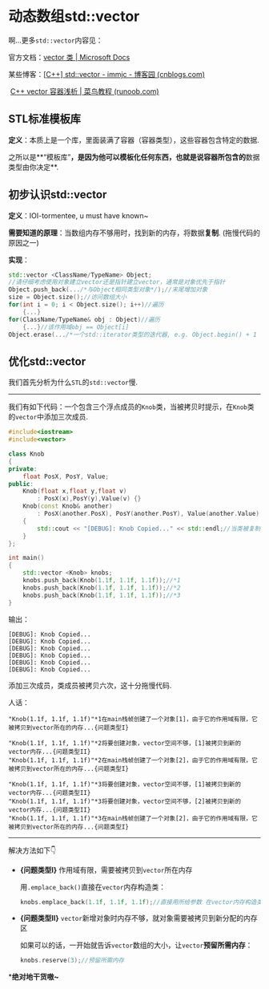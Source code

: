 # 动态数组std::vector

啊...更多`std::vector`内容见：

官方文档：[vector 类 | Microsoft Docs](https://docs.microsoft.com/zh-cn/cpp/standard-library/vector-class?view=msvc-170)

某些博客：[[C++\] std::vector - immjc - 博客园 (cnblogs.com)](https://www.cnblogs.com/immjc/p/7681173.html)

​					[C++ vector 容器浅析 | 菜鸟教程 (runoob.com)](https://www.runoob.com/w3cnote/cpp-vector-container-analysis.html)

## STL标准模板库

**定义**：本质上是一个库，里面装满了容器（容器类型），这些容器包含特定的数据.

​			之所以是**“模板库”**，是因为他可以模板化任何东西，也就是说容器所包含的**数据类型由你决定**.



## 初步认识std::vector

**定义**：IOI-tormentee, u must have known~

**需要知道的原理**：当数组内存不够用时，找到新的内存，将数据**复制**. (拖慢代码的原因之一)

**实现**：

```cpp
std::vector <ClassName/TypeName> Object;
//请仔细考虑使用对象建立vector还是指针建立vector，通常是对象优先于指针
Object.push_back(.../*与Object相同类型对象*/);//末尾增加对象
size = Object.size();//访问数组大小
for(int i = 0; i < Object.size(); i++)//遍历
	{...}
for(ClassName/TypeName& obj : Object)//遍历
	{...}//该作用域obj == Object[i]
Object.erase(.../*一个std::iterator类型的迭代器, e.g. Object.begin() + 1 */);//删除...位置
```



## 优化std::vector

我们首先分析为什么`STL`的`std::vector`慢.

------

我们有如下代码：一个包含三个浮点成员的`Knob`类，当被拷贝时提示，在`Knob`类的`vector`中添加三次成员.

```cpp
#include<iostream>
#include<vector>

class Knob
{
private:
	float PosX, PosY, Value;
public:
	Knob(float x,float y,float v)
		: PosX(x),PosY(y),Value(v) {}
	Knob(const Knob& another)
		: PosX(another.PosX), PosY(another.PosY), Value(another.Value)
	{
		std::cout << "[DEBUG]: Knob Copied..." << std::endl;//当类被复制时提示
	}
};

int main()
{
	std::vector <Knob> knobs;
	knobs.push_back(Knob(1.1f, 1.1f, 1.1f));//*1
	knobs.push_back(Knob(1.1f, 1.1f, 1.1f));//*2
	knobs.push_back(Knob(1.1f, 1.1f, 1.1f));//*3
}
```

输出：

```
[DEBUG]: Knob Copied...
[DEBUG]: Knob Copied...
[DEBUG]: Knob Copied...
[DEBUG]: Knob Copied...
[DEBUG]: Knob Copied...
[DEBUG]: Knob Copied...
```

添加三次成员，类成员被拷贝六次，这十分拖慢代码.

人话：

```
"Knob(1.1f, 1.1f, 1.1f)"*1在main栈帧创建了一个对象[1]，由于它的作用域有限，它被拷贝到vector所在的内存...{问题类型I}

"Knob(1.1f, 1.1f, 1.1f)"*2将要创建对象，vector空间不够，[1]被拷贝到新的vector内存...{问题类型II}
"Knob(1.1f, 1.1f, 1.1f)"*2在main栈帧创建了一个对象[2]，由于它的作用域有限，它被拷贝到vector所在的内存...{问题类型I}

"Knob(1.1f, 1.1f, 1.1f)"*3将要创建对象，vector空间不够，[1]被拷贝到新的vector内存...{问题类型II}
"Knob(1.1f, 1.1f, 1.1f)"*3将要创建对象，vector空间不够，[2]被拷贝到新的vector内存...{问题类型II}
"Knob(1.1f, 1.1f, 1.1f)"*3在main栈帧创建了一个对象[2]，由于它的作用域有限，它被拷贝到vector所在的内存...{问题类型I}
```

------

解决方法如下👇

+ **{问题类型I}** 作用域有限，需要被拷贝到`vector`所在内存 

	用`.emplace_back()`直接在`vector`内存构造类：

	```cpp
	knobs.emplace_back(1.1f, 1.1f, 1.1f);//直接用所给参数 在vector内存构造类
	```

+ **{问题类型II}** `vector`新增对象时内存不够，就对象需要被拷贝到新分配的内存区 

	如果可以的话，一开始就告诉`vector`数组的大小，让`vector`**预留所需内存**：

	```cpp
	knobs.reserve(3);//预留所需内存
	```

***绝对地干货嗷~**


